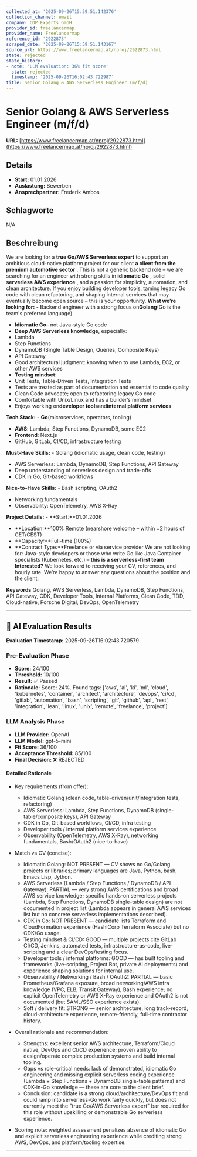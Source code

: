 ```yaml
---
collected_at: '2025-09-26T15:59:51.142376'
collection_channel: email
company: CDP Experts GmbH
provider_id: freelancermap
provider_name: Freelancermap
reference_id: '2922873'
scraped_date: '2025-09-26T15:59:51.143167'
source_url: https://www.freelancermap.at/nproj/2922873.html
state: rejected
state_history:
- note: 'LLM evaluation: 36% fit score'
  state: rejected
  timestamp: '2025-09-26T16:02:43.722987'
title: Senior Golang & AWS Serverless Engineer (m/f/d)
---
```




# Senior Golang & AWS Serverless Engineer (m/f/d)
**URL:** [https://www.freelancermap.at/nproj/2922873.html](https://www.freelancermap.at/nproj/2922873.html)
## Details
- **Start:** 01.01.2026
- **Auslastung:** Bewerben
- **Ansprechpartner:** Frederik Ambos

## Schlagworte
N/A

## Beschreibung
We are looking for a **true Go/AWS Serverless expert** to support an ambitious cloud-native platform project for our client **a client from the premium automotive sector** . This is not a generic backend role – we are searching for an engineer with strong skills in **idiomatic Go** , solid **serverless AWS experience** , and a passion for simplicity, automation, and clean architecture. If you enjoy building developer tools, taming legacy Go code with clean refactoring, and shaping internal services that may eventually become open source – this is your opportunity. 
 **What we’re looking for:** - Backend engineer with a strong focus on**Golang**(Go is the team's preferred language)
- **Idiomatic Go**– not Java-style Go code
- **Deep AWS Serverless knowledge**, especially:
- Lambda
- Step Functions
- DynamoDB (Single Table Design, Queries, Composite Keys)
- API Gateway
- Good architectural judgment: knowing when to use Lambda, EC2, or other AWS services
- **Testing mindset**:
- Unit Tests, Table-Driven Tests, Integration Tests
- Tests are treated as part of documentation and essential to code quality
- Clean Code advocate; open to refactoring legacy Go code
- Comfortable with Unix/Linux and has a builder’s mindset
- Enjoys working on**developer tools**and**internal platform services**
 
 **Tech Stack:** - **Go**(microservices, operators, tooling)
- **AWS**: Lambda, Step Functions, DynamoDB, some EC2
- **Frontend**: Next.js
- GitHub, GitLab, CI/CD, infrastructure testing
 
 **Must-Have Skills:** - Golang (idiomatic usage, clean code, testing)
- AWS Serverless: Lambda, DynamoDB, Step Functions, API Gateway
- Deep understanding of serverless design and trade-offs
- CDK in Go, Git-based workflows
 
 **Nice-to-Have Skills:** - Bash scripting, OAuth2
- Networking fundamentals
- Observability: OpenTelemetry, AWS X-Ray
 
 **Project Details:** - **Start:**01.01.2026
- **Location:**100% Remote (nearshore welcome – within ±2 hours of CET/CEST)
- **Capacity:**Full-time (100%)
- **Contract Type:**Freelance or via service provider
 We are not looking for: Java-style developers or those who write Go like Java Container specialists (Kubernetes, etc.) – **this is a serverless-first team** 
 **Interested?** We look forward to receiving your CV, references, and hourly rate. We’re happy to answer any questions about the position and the client. 
 
 
 
 
 **Keywords** Golang, AWS Serverless, Lambda, DynamoDB, Step Functions, API Gateway, CDK, Developer Tools, Internal Platforms, Clean Code, TDD, Cloud-native, Porsche Digital, DevOps, OpenTelemetry

---

## 🤖 AI Evaluation Results

**Evaluation Timestamp:** 2025-09-26T16:02:43.720579

### Pre-Evaluation Phase
- **Score:** 24/100
- **Threshold:** 10/100
- **Result:** ✅ Passed
- **Rationale:** Score: 24%. Found tags: ['aws', 'ai', 'ki', 'ml', 'cloud', 'kubernetes', 'container', 'architect', 'architecture', 'devops', 'ci/cd', 'gitlab', 'automation', 'bash', 'scripting', 'git', 'github', 'api', 'rest', 'integration', 'lean', 'linux', 'unix', 'remote', 'freelance', 'project']

### LLM Analysis Phase
- **LLM Provider:** OpenAI
- **LLM Model:** gpt-5-mini
- **Fit Score:** 36/100
- **Acceptance Threshold:** 85/100
- **Final Decision:** ❌ REJECTED

#### Detailed Rationale
- Key requirements (from offer):
  - Idiomatic Golang (clean code, table-driven/unit/integration tests, refactoring)
  - AWS Serverless: Lambda, Step Functions, DynamoDB (single-table/composite keys), API Gateway
  - CDK in Go, Git-based workflows, CI/CD, infra testing
  - Developer tools / internal platform services experience
  - Observability (OpenTelemetry, AWS X-Ray), networking fundamentals, Bash/OAuth2 (nice-to-have)

- Match vs CV (concise):
  - Idiomatic Golang: NOT PRESENT — CV shows no Go/Golang projects or libraries; primary languages are Java, Python, bash, Emacs Lisp, Jython.
  - AWS Serverless (Lambda / Step Functions / DynamoDB / API Gateway): PARTIAL — very strong AWS certifications and broad AWS service knowledge; specific hands-on serverless projects (Lambda, Step Functions, DynamoDB single-table design) are not documented in project list (Lambda appears in general AWS services list but no concrete serverless implementations described).
  - CDK in Go: NOT PRESENT — candidate lists Terraform and CloudFormation experience (HashiCorp Terraform Associate) but no CDK/Go usage.
  - Testing mindset & CI/CD: GOOD — multiple projects cite GitLab CI/CD, Jenkins, automated tests, infrastructure-as-code, live-scripting and a clear DevOps/testing focus.
  - Developer tools / internal platforms: GOOD — has built tooling and frameworks (live-scripting, Project Bot, private AI deployments) and experience shaping solutions for internal use.
  - Observability / Networking / Bash / OAuth2: PARTIAL — basic Prometheus/Grafana exposure, broad networking/AWS infra knowledge (VPC, ELB, Transit Gateway), Bash experience; no explicit OpenTelemetry or AWS X-Ray experience and OAuth2 is not documented (but SAML/SSO experience exists).
  - Soft / delivery fit: STRONG — senior architecture, long track-record, cloud-architecture experience, remote-friendly, full-time contractor history.

- Overall rationale and recommendation:
  - Strengths: excellent senior AWS architecture, Terraform/Cloud native, DevOps and CI/CD experience; proven ability to design/operate complex production systems and build internal tooling.
  - Gaps vs role-critical needs: lack of demonstrated, idiomatic Go engineering and missing explicit serverless coding experience (Lambda + Step Functions + DynamoDB single-table patterns) and CDK-in-Go knowledge — these are core to the client brief.
  - Conclusion: candidate is a strong cloud/architecture/DevOps fit and could ramp into serverless-Go work fairly quickly, but does not currently meet the "true Go/AWS Serverless expert" bar required for this role without upskilling or demonstrable Go serverless experience.

- Scoring note: weighted assessment penalizes absence of idiomatic Go and explicit serverless engineering experience while crediting strong AWS, DevOps, and platform/tooling expertise.

---
